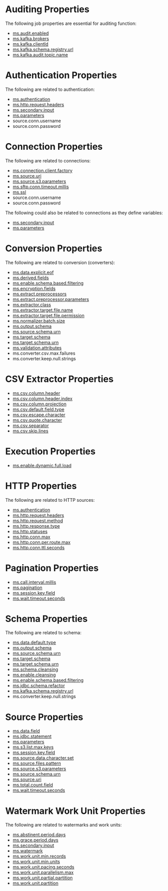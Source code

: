 # Auditing Properties

The following job properties are essential for auditing function:

- [ms.audit.enabled](ms.audit.enabled.md)
- [ms.kafka.brokers](ms.kafka.brokers.md)
- [ms.kafka.clientId](ms.kafka.clientId.md)
- [ms.kafka.schema.registry.url](ms.kafka.schema.registry.url.md)
- [ms.kafka.audit.topic.name](ms.kafka.audit.topic.name.md)

# Authentication Properties

The following are related to authentication:

- [ms.authentication](ms.authentication.md)
- [ms.http.request.headers](ms.http.request.headers.md)
- [ms.secondary.input](ms.secondary.input.md)
- [ms.parameters](ms.parameters.md)
- source.conn.username
- source.conn.password

# Connection Properties

The following are related to connections:

- [ms.connection.client.factory](ms.connection.client.factory.md)
- [ms.source.uri](ms.source.uri.md)
- [ms.source.s3.parameters](ms.source.s3.parameters.md)
- [ms.sftp.conn.timeout.millis](ms.sftp.conn.timeout.millis.md)
- [ms.ssl](ms.ssl.md)
- source.conn.username
- source.conn.password

The following could also be related to connections as they define variables:

- [ms.secondary.input](ms.secondary.input.md)
- [ms.parameters](ms.parameters.md)

# Conversion Properties

The following are related to conversion (converters):

- [ms.data.explicit.eof](ms.data.explicit.eof.md)
- [ms.derived.fields](ms.derived.fields.md)
- [ms.enable.schema.based.filtering](ms.enable.schema.based.filtering.md)
- [ms.encryption.fields](ms.encryption.fields.md)
- [ms.extract.preprocessors](ms.extract.preprocessors.md)
- [ms.extract.preprocessor.parameters](ms.extract.preprocessor.parameters.md)
- [ms.extractor.class](ms.extractor.class.md)
- [ms.extractor.target.file.name](ms.extractor.target.file.name.md)
- [ms.extractor.target.file.permission](ms.extractor.target.file.permission.md)
- [ms.normalizer.batch.size](ms.normalizer.batch.size.md)
- [ms.output.schema](ms.output.schema.md)
- [ms.source.schema.urn](ms.source.schema.urn.md)
- [ms.target.schema](ms.target.schema.md)
- [ms.target.schema.urn](ms.target.schema.urn.md)
- [ms.validation.attributes](ms.validation.attributes.md)
- ms.converter.csv.max.failures
- ms.converter.keep.null.strings

# CSV Extractor Properties
- [ms.csv.column.header](ms.csv.column.header.md)
- [ms.csv.column.header.index](ms.csv.column.header.index.md)
- [ms.csv.column.projection](ms.csv.column.projection.md)
- [ms.csv.default.field.type](ms.csv.default.field.type.md)
- [ms.csv.escape.character](ms.csv.escape.character.md)
- [ms.csv.quote.character](ms.csv.quote.character.md)
- [ms.csv.separator](ms.csv.separator.md)
- [ms.csv.skip.lines](ms.csv.skip.lines.md)

# Execution Properties
- [ms.enable.dynamic.full.load](ms.enable.dynamic.full.load.md)

# HTTP Properties

The following are related to HTTP sources:

- [ms.authentication](ms.authentication.md)
- [ms.http.request.headers](ms.http.request.headers.md)
- [ms.http.request.method](ms.http.request.method.md)
- [ms.http.response.type](ms.http.response.type.md)
- [ms.http.statuses](ms.http.statuses.md)
- [ms.http.conn.max](ms.http.conn.max.md)
- [ms.http.conn.per.route.max](ms.http.conn.per.route.max.md)
- [ms.http.conn.ttl.seconds](ms.http.conn.ttl.seconds.md)

# Pagination Properties 
- [ms.call.interval.millis](ms.call.interval.millis.md)
- [ms.pagination](ms.pagination.md)
- [ms.session.key.field](ms.session.key.field.md)
- [ms.wait.timeout.seconds](ms.wait.timeout.seconds.md)

# Schema Properties

The following are related to schema:

- [ms.data.default.type](ms.data.default.type.md)
- [ms.output.schema](ms.output.schema.md)
- [ms.source.schema.urn](ms.source.schema.urn.md)
- [ms.target.schema](ms.target.schema.md)
- [ms.target.schema.urn](ms.target.schema.urn.md)
- [ms.schema.cleansing](ms.schema.cleansing.md)
- [ms.enable.cleansing](ms.enable.cleansing.md)
- [ms.enable.schema.based.filtering](ms.enable.schema.based.filtering.md)
- [ms.jdbc.schema.refactor](ms.jdbc.schema.refactor.md)
- [ms.kafka.schema.registry.url](ms.kafka.schema.registry.url.md)
- ms.converter.keep.null.strings

# Source Properties

- [ms.data.field](ms.data.field.md)
- [ms.jdbc.statement](ms.jdbc.statement.md)
- [ms.parameters](ms.parameters.md)
- [ms.s3.list.max.keys](ms.s3.list.max.keys.md)
- [ms.session.key.field](ms.session.key.field.md)
- [ms.source.data.character.set](ms.source.data.character.set.md)
- [ms.source.files.pattern](ms.source.files.pattern.md)
- [ms.source.s3.parameters](ms.source.s3.parameters.md)
- [ms.source.schema.urn](ms.source.schema.urn.md)
- [ms.source.uri](ms.source.uri.md)
- [ms.total.count.field](ms.total.count.field.md)
- [ms.wait.timeout.seconds](ms.wait.timeout.seconds.md)

# Watermark Work Unit Properties

The following are related to watermarks and work units:

- [ms.abstinent.period.days](ms.abstinent.period.days.md)
- [ms.grace.period.days](ms.grace.period.days.md)
- [ms.secondary.input](ms.secondary.input.md)
- [ms.watermark](ms.watermark.md)
- [ms.work.unit.min.records](ms.work.unit.min.records.md)
- [ms.work.unit.min.units](ms.work.unit.min.units.md)
- [ms.work.unit.pacing.seconds](ms.work.unit.pacing.seconds.md)
- [ms.work.unit.parallelism.max](ms.work.unit.parallelism.max.md)
- [ms.work.unit.partial.partition](ms.work.unit.partial.partition.md)
- [ms.work.unit.partition](ms.work.unit.partition.md)

